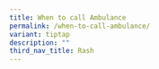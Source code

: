 ```yaml
---
title: When to call Ambulance
permalink: /when-to-call-ambulance/
variant: tiptap
description: ""
third_nav_title: Rash
---
```

<p></p>